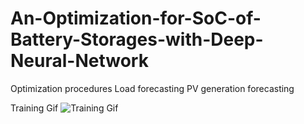 # An-Optimization-for-SoC-of-Battery-Storages-with-Deep-Neural-Network
Optimization procedures
Load forecasting
PV generation forecasting


Training Gif
![Training Gif](https://github.com/efearin/An-Optimization-for-SoC-of-Battery-Storages-with-Deep-Neural-Network/blob/master/train.gif)
